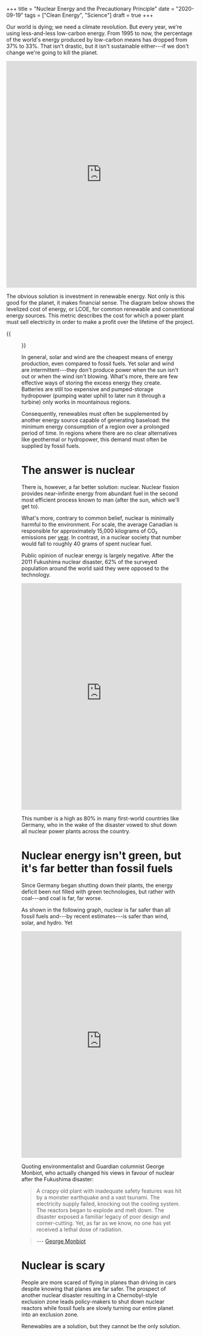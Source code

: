 +++
title = "Nuclear Energy and the Precautionary Principle"
date = "2020-09-19"
tags = ["Clean Energy", "Science"]
draft = true
+++

Our world is dying; we need a climate revolution. But every year, we're using less-and-less low-carbon energy. From 1995 to now, the percentage of the world's energy produced by low-carbon means has dropped from 37% to 33%. That isn't drastic, but it isn't sustainable either---if we don't change we're going to kill the planet.

<!--more-->

<iframe src="https://ourworldindata.org/grapher/global-electricity-production-by-source?time=earliest..latest" loading="lazy" style="width: 100%; height: 600px; border: 0px none;"></iframe>

The obvious solution is investment in renewable energy. Not only is this good for the planet, it makes financial sense. The diagram below shows the levelized cost of energy, or LCOE, for common renewable and conventional energy sources. This metric describes the cost for which a power plant must sell electricity in order to make a profit over the lifetime of the project.

{{<figure src="nuclear-cost.png">}}

In general, solar and wind are the cheapest means of energy production, even compared to fossil fuels. Yet solar and wind are intermittent---they don't produce power when the sun isn't out or when the wind isn't blowing. What's more, there are few effective ways of storing the excess energy they create. Batteries are still too expensive and pumped-storage hydropower (pumping water uphill to later run it through a turbine) only works in mountainous regions.

Consequently, renewables must often be supplemented by another energy source capable of generating baseload: the minimum energy consumption of a region over a prolonged period of time. In regions where there are no clear alternatives like geothermal or hydropower, this demand must often be supplied by fossil fuels.

# The answer is nuclear

There is, however, a far better solution: nuclear. Nuclear fission provides near-infinite energy from abundant fuel in the second most efficient process known to man (after the sun, which we'll get to).

What's more, contrary to common belief, nuclear is minimally harmful to the environment. For scale, the average Canadian is responsible for approximately 15,000 kilograms of CO₂ emissions per [year](https://data.worldbank.org/indicator/EN.ATM.CO2E.PC?locations=US). In contrast, in a nuclear society that number would fall to roughly 40 grams of spent nuclear fuel.

Public opinion of nuclear energy is largely negative. After the 2011 Fukushima nuclear disaster, 62% of the surveyed population around the world said they were opposed to the technology.

<iframe src="https://ourworldindata.org/grapher/public-opposition-to-nuclear-energy-production" loading="lazy" style="width: 100%; height: 600px; border: 0px none;"></iframe>

This number is a high as 80% in many first-world countries like Germany, who in the wake of the disaster vowed to shut down all nuclear power plants across the country.

# Nuclear energy isn't green, but it's far better than fossil fuels

Since Germany began shutting down their plants, the energy deficit been not filled with green technologies, but rather with coal---and coal is far, far worse.

As shown in the following graph, nuclear is far safer than all fossil fuels and---by recent estimates---is safer than wind, solar, and hydro. Yet 
<iframe src="https://ourworldindata.org/grapher/death-energy-all-sources?year=latest" loading="lazy" style="width: 100%; height: 600px; border: 0px none;"></iframe>

Quoting environmentalist and Guardian columnist George Monbiot, who actually changed his views in favour of nuclear after the Fukushima disaster:

> A crappy old plant with inadequate safety features was hit by a monster earthquake and a vast tsunami. The electricity supply failed, knocking out the cooling system. The reactors began to explode and melt down. The disaster exposed a familiar legacy of poor design and corner-cutting. Yet, as far as we know, no one has yet received a lethal dose of radiation. 

> --- [George Monbiot](https://www.theguardian.com/commentisfree/2011/mar/21/pro-nuclear-japan-fukushima)


# Nuclear is scary

People are more scared of flying in planes than driving in cars despite knowing that planes are far safer. The prospect of another nuclear disaster resulting in a Chernobyl-style exclusion zone leads policy-makers to shut down nuclear reactors while fossil fuels are slowly turning our entire planet into an exclusion zone.

Renewables are a solution, but they cannot be the only solution.
